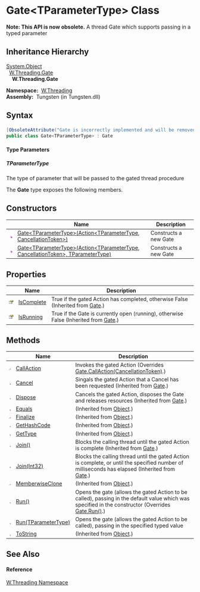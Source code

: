 Gate&lt;TParameterType> Class
=============================
   

**Note: This API is now obsolete.**
A thread Gate which supports passing in a typed parameter


Inheritance Hierarchy
---------------------
[System.Object][1]  
  [W.Threading.Gate][2]  
    **W.Threading.Gate<TParameterType>**  

  **Namespace:**  [W.Threading][3]  
  **Assembly:**  Tungsten (in Tungsten.dll)

Syntax
------

```csharp
[ObsoleteAttribute("Gate is incorrectly implemented and will be removed at a later date.  Please use ThreadMethod instead.")]
public class Gate<TParameterType> : Gate

```

#### Type Parameters

##### *TParameterType*
The type of parameter that will be passed to the gated thread procedure

The **Gate<TParameterType>** type exposes the following members.


Constructors
------------

                 | Name                                                                                       | Description           
---------------- | ------------------------------------------------------------------------------------------ | --------------------- 
![Public method] | [Gate&lt;TParameterType>(Action&lt;TParameterType, CancellationToken>)][4]                 | Constructs a new Gate 
![Public method] | [Gate&lt;TParameterType>(Action&lt;TParameterType, CancellationToken>, TParameterType)][5] | Constructs a new Gate 


Properties
----------

                   | Name            | Description                                                                               
------------------ | --------------- | ----------------------------------------------------------------------------------------- 
![Public property] | [IsComplete][6] | True if the gated Action has completed, otherwise False (Inherited from [Gate][2].)       
![Public property] | [IsRunning][7]  | True if the Gate is currently open (running), otherwise False (Inherited from [Gate][2].) 


Methods
-------

                    | Name                      | Description                                                                                                                                              
------------------- | ------------------------- | -------------------------------------------------------------------------------------------------------------------------------------------------------- 
![Protected method] | [CallAction][8]           | Invokes the gated Action (Overrides [Gate.CallAction(CancellationToken)][9].)                                                                            
![Public method]    | [Cancel][10]              | Singals the gated Action that a Cancel has been requested (Inherited from [Gate][2].)                                                                    
![Public method]    | [Dispose][11]             | Cancels the gated Action, disposes the Gate and releases resources (Inherited from [Gate][2].)                                                           
![Public method]    | [Equals][12]              | (Inherited from [Object][1].)                                                                                                                            
![Protected method] | [Finalize][13]            | (Inherited from [Object][1].)                                                                                                                            
![Public method]    | [GetHashCode][14]         | (Inherited from [Object][1].)                                                                                                                            
![Public method]    | [GetType][15]             | (Inherited from [Object][1].)                                                                                                                            
![Public method]    | [Join()][16]              | Blocks the calling thread until the gated Action is complete (Inherited from [Gate][2].)                                                                 
![Public method]    | [Join(Int32)][17]         | Blocks the calling thread until the gated Action is complete, or until the specified number of milliseconds has elapsed (Inherited from [Gate][2].)      
![Protected method] | [MemberwiseClone][18]     | (Inherited from [Object][1].)                                                                                                                            
![Public method]    | [Run()][19]               | Opens the gate (allows the gated Action to be called), passing in the default value which was specified in the constructor (Overrides [Gate.Run()][20].) 
![Public method]    | [Run(TParameterType)][21] | Opens the gate (allows the gated Action to be called), passing in the specified typed value                                                              
![Public method]    | [ToString][22]            | (Inherited from [Object][1].)                                                                                                                            


See Also
--------

#### Reference
[W.Threading Namespace][3]  

[1]: http://msdn.microsoft.com/en-us/library/e5kfa45b
[2]: ../Gate/README.md
[3]: ../README.md
[4]: _ctor.md
[5]: _ctor_1.md
[6]: ../Gate/IsComplete.md
[7]: ../Gate/IsRunning.md
[8]: CallAction.md
[9]: ../Gate/CallAction.md
[10]: ../Gate/Cancel.md
[11]: ../Gate/Dispose.md
[12]: http://msdn.microsoft.com/en-us/library/bsc2ak47
[13]: http://msdn.microsoft.com/en-us/library/4k87zsw7
[14]: http://msdn.microsoft.com/en-us/library/zdee4b3y
[15]: http://msdn.microsoft.com/en-us/library/dfwy45w9
[16]: ../Gate/Join.md
[17]: ../Gate/Join_1.md
[18]: http://msdn.microsoft.com/en-us/library/57ctke0a
[19]: Run.md
[20]: ../Gate/Run.md
[21]: Run_1.md
[22]: http://msdn.microsoft.com/en-us/library/7bxwbwt2
[Public method]: ../../_icons/pubmethod.gif "Public method"
[Public property]: ../../_icons/pubproperty.gif "Public property"
[Protected method]: ../../_icons/protmethod.gif "Protected method"